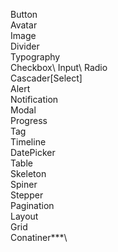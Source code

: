 Button\
Avatar\
Image\
Divider\
Typography\
Checkbox\ 
Input\ 
Radio\
Cascader[Select]\
Alert\
Notification\
Modal\
Progress\
Tag\
Timeline\
DatePicker\
Table\
Skeleton\
Spiner\
Stepper\
Pagination\
Layout\
Grid\
Conatiner***\
